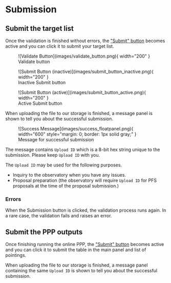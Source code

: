 # Submission

## Submit the target list
Once the validation is finished without errors, the <u>"Submit" button</u> becomes active and you can click it to submit your target list.

<figure markdown>
  ![Validate Button](images/validate_button.png){ width="200" }
  <figcaption>Validate button</figcaption>
</figure>

<figure markdown>
  ![Submit Button (inactive)](images/submit_button_inactive.png){ width="200" }
  <figcaption>Inactive Submit button</figcaption>
</figure>

<figure markdown>
  ![Submit Button (active)](images/submit_button_active.png){ width="200" }
  <figcaption>Active Submit button</figcaption>
</figure>

When uploading the file to our storage is finished, a message panel is shown to tell you about the successful submission.

<figure markdown>
  ![Success Message](images/success_floatpanel.png){ width="600" style="margin: 0; border: 1px solid gray;" }
  <figcaption>Message for successful submission</figcaption>
</figure>

The message contains `Upload ID` which is a 8-bit hex string unique to the submission.
Please keep `Upload ID` with you.

The `Upload ID` may be used for the following purposes.

- Inquiry to the observatory when you have any issues.
- Proposal preparation (the observatory will require `Upload ID` for PFS proposals at the time of the proposal submission.)

### Errors

When the Submission button is clicked, the validation process runs again. In a rare case, the validation fails and raises an error.

## Submit the PPP outputs

Once finishing running the online PPP, the <u>"Submit" button</u> becomes active and you can click it to submit the table in the main panel and list of pointings.

When uploading the file to our storage is finished, a message panel containing the same `Upload ID` is shown to tell you about the successful submission.


